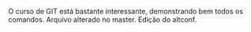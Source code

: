 O curso de GIT está bastante interessante, demonstrando bem todos os comandos.
Arquivo alterado no master.
Edição do altconf.
